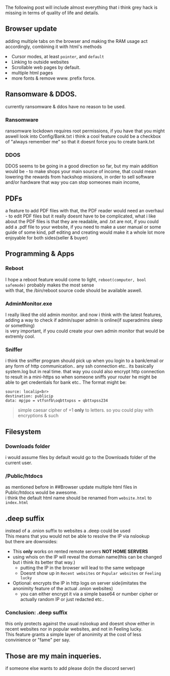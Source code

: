 The following post will include almost everything that i think grey hack is missing in terms of quality of life and details.
## Browser update
adding multiple tabs on the browser and making the RAM usage act accordingly,
combining it with html's <title> method, you could have tabs with names on them
if powerUI doesnt support that you could create a custom parser to find the title.
another cool feature would be to change the cursor with html page via cursor: default; cursor: pointer;
to hint the user on what he can do, and generally add better UX.
another crucial feature is to link to another website, could be used with `href="www.website.com"`
the scroll bar feature is extremly needed, since we already know its possible with javascript.
you could add the script snippet to the bottom of the code, or you could add it somehow through unity, like many other scrollable apps.
another feature that is really good but very hard to add is multiple html pages, so the link would look like: `"www.website.com/index.html"`
(`www.website.com` would take you automatically to `www.website.com/index.html`)
so you could also href another html file in same directory, and index is the default.
basically like subdomains, you could link to a specific page within a website.
and of course, it wouldnt hurt to add a little bit more fonts for customization.
lastly, remove forcing to use www. prefix on websites.
### Browser update
- Multiple browser tabs
    - Working <title></title> methods
- Cursor modes, at least `pointer`, and `default`
- Linking to outside websites
- Scrollable web pages by default.
- multiple html pages 
- more fonts & remove www. prefix force.
## Ransomware & DDOS.
currently ransomware & ddos have no reason to be used.
### Ransomware
ransomware lockdown requires root permissions, if you have that you might aswell look into Config/Bank.txt
i think a cool feature could be a checkbox of "always remember me" so that it doesnt force you to create bank.txt
### DDOS
DDOS seems to be going in a good direction so far, but my main addition would be - 
to make shops your main source of income, that could mean lowering the rewards from hackshop missions,
in order to sell software and/or hardware
that way you can stop someones main income,
## PDFs
a feature to add PDF files with that, the PDF reader would need an overhaul - to edit PDF files
but it really doesnt have to be complicated, what i like about the PDF files is that they are readable, and .txt are not, if you could add a .pdf file to your website, if you need to make a user manual or some guide of some kind, pdf editing and creating would make it a whole lot more enjoyable for both sides(seller & buyer) 
## Programming & Apps
### Reboot
I hope a reboot feature would come to light, `reboot(computer, bool safemode)` probably makes the most sense
<br>with that, the /bin/reboot source code should be available aswell.
### AdminMonitor.exe
I really liked the old admin monitor.
and now i think with the latest features, adding a way to check if admin/super admin is online(if superadmins sleep or something)
<br>is very important, if you could create your own admin monitor that would be extremly cool.
### Sniffer
i think the sniffer program should pick up when you login to a bank/email
or any form of http communication.. 
any ssh connection etc.. its basically system.log but in real time.
that way you could also encrypt http connection to result in a mini-https
so when someone sniffs your router he might be able to get credentials for bank etc..
The format might be:<br>
```
source: localip<br>
destination: publicip
data: mpjpo = vtfsnfb\oqbttxpss = qbttxpss234
```
> simple caesar cipher of +1 **only** to letters.
so you could play with encryptions & such<br>
## Filesystem
### Downloads folder
i would assume files by default would go to the Downloads folder of the current user.
### /Public/htdocs
as mentioned before in ##Browser update multiple html files in Public/htdocs would be awesome.
<br>i think the default html name should be renamed from `website.html` to `index.html`

## .deep suffix
instead of a .onion suffix to websites a .deep could be used
<br>This means that you would not be able to resolve the IP via nslookup
<br>but there are downsides:<br>
- This **only** works on rented remote servers **NOT HOME SERVERS**
- using whois on the IP will reveal the domain name(this can be changed but i think its better that way.)
    - putting the IP in the browser will lead to the same webpage
    - Doesnt show up in `Recent websites` or `Popular websites` or `Feeling lucky`
- Optional: encrypts the IP in http logs on server side(imitates the anonimity feature of the actual .onion websites)
    - you can either encrypt it via a simple base64 or number cipher or actually random IP or just redacted etc..
### Conclusion: .deep suffix
this only protects against the usual nslookup and doesnt show either in recent websites nor in popular websites, and not in Feeling lucky.
<br>
This feature grants a simple layer of anonimity at the cost of less convinience or "fame" per say.
## Those are my main inqueries.
if someone else wants to add please do(in the discord server)



